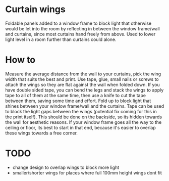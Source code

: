 # Curtain wings

Foldable panels added to a window frame to block light that otherwise would be let into the room by reflecting in between the window frame/wall and curtains, since most curtains hand freely from above.
Used to lower light level in a room further than curtains could alone.

# How to

Measure the average distance from the wall to your curtains, pick the wing width that suits the best and print. Use tape, glue, small nails or screws to attach the wings so they are flat against the wall when folded down. If you have double sided tape, you can bend the legs and stack the wings to apply tape to all of them at the same time, then use a knife to cut the tape between them, saving some time and effort.
Fold up to block light that shines between your window frame/wall and the curtains. 
Tape can be used to block the light gaps between the wings (potential fix coming for this in the print itself). This should be done on the backside, so its hidden towards the wall for aesthetic reasons.
If your window frame goes all the way to the ceiling or floor, its best to start in that end, because it's easier to overlap these wings towards a free corner.

# TODO
- change design to overlap wings to block more light
- smaller/shorter wings for places where full 100mm height wings dont fit